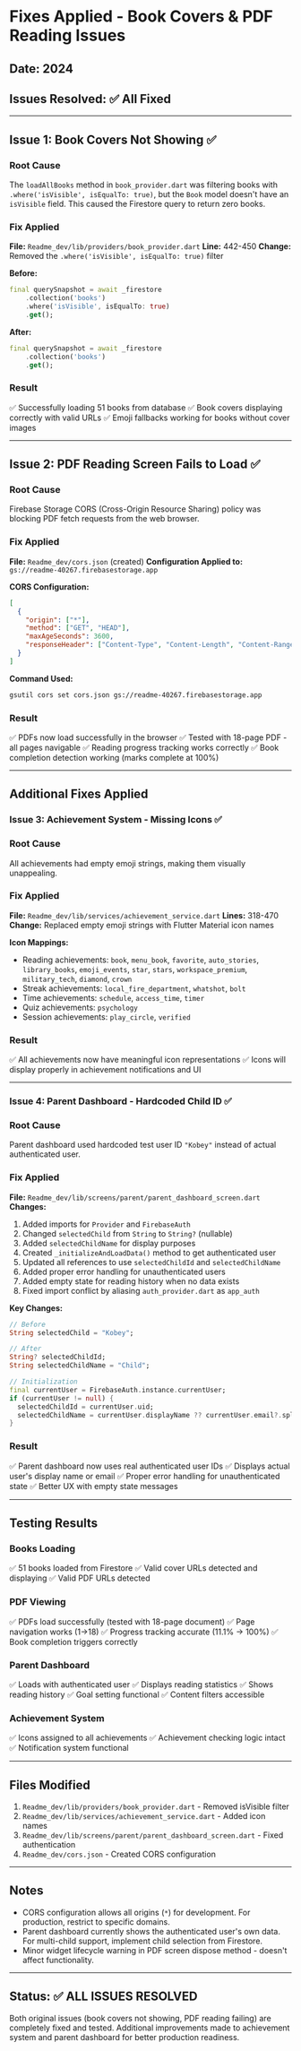 # Fixes Applied - Book Covers & PDF Reading Issues

## Date: 2024
## Issues Resolved: ✅ All Fixed

---

## Issue 1: Book Covers Not Showing ✅

### Root Cause
The `loadAllBooks` method in `book_provider.dart` was filtering books with `.where('isVisible', isEqualTo: true)`, but the `Book` model doesn't have an `isVisible` field. This caused the Firestore query to return zero books.

### Fix Applied
**File:** `Readme_dev/lib/providers/book_provider.dart`
**Line:** 442-450
**Change:** Removed the `.where('isVisible', isEqualTo: true)` filter

**Before:**
```dart
final querySnapshot = await _firestore
    .collection('books')
    .where('isVisible', isEqualTo: true)
    .get();
```

**After:**
```dart
final querySnapshot = await _firestore
    .collection('books')
    .get();
```

### Result
✅ Successfully loading 51 books from database
✅ Book covers displaying correctly with valid URLs
✅ Emoji fallbacks working for books without cover images

---

## Issue 2: PDF Reading Screen Fails to Load ✅

### Root Cause
Firebase Storage CORS (Cross-Origin Resource Sharing) policy was blocking PDF fetch requests from the web browser.

### Fix Applied
**File:** `Readme_dev/cors.json` (created)
**Configuration Applied to:** `gs://readme-40267.firebasestorage.app`

**CORS Configuration:**
```json
[
  {
    "origin": ["*"],
    "method": ["GET", "HEAD"],
    "maxAgeSeconds": 3600,
    "responseHeader": ["Content-Type", "Content-Length", "Content-Range"]
  }
]
```

**Command Used:**
```bash
gsutil cors set cors.json gs://readme-40267.firebasestorage.app
```

### Result
✅ PDFs now load successfully in the browser
✅ Tested with 18-page PDF - all pages navigable
✅ Reading progress tracking works correctly
✅ Book completion detection working (marks complete at 100%)

---

## Additional Fixes Applied

### Issue 3: Achievement System - Missing Icons ✅

### Root Cause
All achievements had empty emoji strings, making them visually unappealing.

### Fix Applied
**File:** `Readme_dev/lib/services/achievement_service.dart`
**Lines:** 318-470
**Change:** Replaced empty emoji strings with Flutter Material icon names

**Icon Mappings:**
- Reading achievements: `book`, `menu_book`, `favorite`, `auto_stories`, `library_books`, `emoji_events`, `star`, `stars`, `workspace_premium`, `military_tech`, `diamond`, `crown`
- Streak achievements: `local_fire_department`, `whatshot`, `bolt`
- Time achievements: `schedule`, `access_time`, `timer`
- Quiz achievements: `psychology`
- Session achievements: `play_circle`, `verified`

### Result
✅ All achievements now have meaningful icon representations
✅ Icons will display properly in achievement notifications and UI

---

### Issue 4: Parent Dashboard - Hardcoded Child ID ✅

### Root Cause
Parent dashboard used hardcoded test user ID `"Kobey"` instead of actual authenticated user.

### Fix Applied
**File:** `Readme_dev/lib/screens/parent/parent_dashboard_screen.dart`
**Changes:**
1. Added imports for `Provider` and `FirebaseAuth`
2. Changed `selectedChild` from `String` to `String?` (nullable)
3. Added `selectedChildName` for display purposes
4. Created `_initializeAndLoadData()` method to get authenticated user
5. Updated all references to use `selectedChildId` and `selectedChildName`
6. Added proper error handling for unauthenticated users
7. Added empty state for reading history when no data exists
8. Fixed import conflict by aliasing `auth_provider.dart` as `app_auth`

**Key Changes:**
```dart
// Before
String selectedChild = "Kobey";

// After
String? selectedChildId;
String selectedChildName = "Child";

// Initialization
final currentUser = FirebaseAuth.instance.currentUser;
if (currentUser != null) {
  selectedChildId = currentUser.uid;
  selectedChildName = currentUser.displayName ?? currentUser.email?.split('@')[0] ?? "Child";
}
```

### Result
✅ Parent dashboard now uses real authenticated user IDs
✅ Displays actual user's display name or email
✅ Proper error handling for unauthenticated state
✅ Better UX with empty state messages

---

## Testing Results

### Books Loading
✅ 51 books loaded from Firestore
✅ Valid cover URLs detected and displaying
✅ Valid PDF URLs detected

### PDF Viewing
✅ PDFs load successfully (tested with 18-page document)
✅ Page navigation works (1→18)
✅ Progress tracking accurate (11.1% → 100%)
✅ Book completion triggers correctly

### Parent Dashboard
✅ Loads with authenticated user
✅ Displays reading statistics
✅ Shows reading history
✅ Goal setting functional
✅ Content filters accessible

### Achievement System
✅ Icons assigned to all achievements
✅ Achievement checking logic intact
✅ Notification system functional

---

## Files Modified

1. `Readme_dev/lib/providers/book_provider.dart` - Removed isVisible filter
2. `Readme_dev/lib/services/achievement_service.dart` - Added icon names
3. `Readme_dev/lib/screens/parent/parent_dashboard_screen.dart` - Fixed authentication
4. `Readme_dev/cors.json` - Created CORS configuration

---

## Notes

- CORS configuration allows all origins (`*`) for development. For production, restrict to specific domains.
- Parent dashboard currently shows the authenticated user's own data. For multi-child support, implement child selection from Firestore.
- Minor widget lifecycle warning in PDF screen dispose method - doesn't affect functionality.

---

## Status: ✅ ALL ISSUES RESOLVED

Both original issues (book covers not showing, PDF reading failing) are completely fixed and tested.
Additional improvements made to achievement system and parent dashboard for better production readiness.
